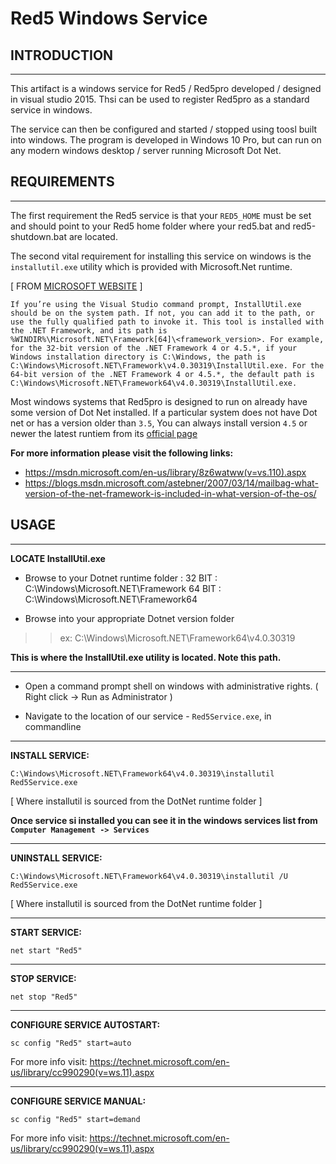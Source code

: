 # Red5 Windows Service



## INTRODUCTION
---

This artifact is a windows service for Red5 / Red5pro developed / designed in visual studio 2015. Thsi can be used to register Red5pro as a standard service in windows.

The service can then be configured and started / stopped using toosl built into windows. The program is developed in Windows 10 Pro, but can run on any modern windows desktop / server running Microsoft Dot Net.


## REQUIREMENTS
---

The first requirement the Red5 service is that your `RED5_HOME` must be set and should point to your Red5 home folder where your red5.bat and red5-shutdown.bat are located.

The second vital requirement for installing this service on windows is the `installutil.exe` utility which is provided with Microsoft.Net runtime. 


[ FROM [MICROSOFT WEBSITE](https://msdn.microsoft.com/en-us/library/sd8zc8ha(v=vs.110).aspx) ]

`If you’re using the Visual Studio command prompt, InstallUtil.exe should be on the system path. If not, you can add it to the path, or use the fully qualified path to invoke it. This tool is installed with the .NET Framework, and its path is %WINDIR%\Microsoft.NET\Framework[64]\<framework_version>. For example, for the 32-bit version of the .NET Framework 4 or 4.5.*, if your Windows installation directory is C:\Windows, the path is C:\Windows\Microsoft.NET\Framework\v4.0.30319\InstallUtil.exe. For the 64-bit version of the .NET Framework 4 or 4.5.*, the default path is C:\Windows\Microsoft.NET\Framework64\v4.0.30319\InstallUtil.exe.`


Most windows systems that Red5pro is designed to run on already have some version of Dot Net installed. If a particular system does not have Dot net or has a version older than `3.5`, You can always install version `4.5` or newer the latest runtiem from its [official page](https://www.microsoft.com/en-in/download/details.aspx?id=42642)

__For more information please visit the following links:__

* https://msdn.microsoft.com/en-us/library/8z6watww(v=vs.110).aspx
* https://blogs.msdn.microsoft.com/astebner/2007/03/14/mailbag-what-version-of-the-net-framework-is-included-in-what-version-of-the-os/


## USAGE
---

__LOCATE InstallUtil.exe__

* Browse to your Dotnet runtime folder :
32 BIT : C:\Windows\Microsoft.NET\Framework
64 BIT : C:\Windows\Microsoft.NET\Framework64

* Browse into your appropriate Dotnet version folder
>> ex: C:\Windows\Microsoft.NET\Framework64\v4.0.30319

__This is where the InstallUtil.exe utility is located. Note this path.__

---

* Open a command prompt shell on windows with administrative rights. ( Right click -> Run as Administrator )

* Navigate to the location of our service - `Red5Service.exe`, in commandline

---

__INSTALL SERVICE:__


`C:\Windows\Microsoft.NET\Framework64\v4.0.30319\installutil Red5Service.exe`

[ Where installutil is sourced from the DotNet runtime folder ]


__Once service si installed you can see it in the windows services list from `Computer Management -> Services`__

---

__UNINSTALL SERVICE:__

`C:\Windows\Microsoft.NET\Framework64\v4.0.30319\installutil /U Red5Service.exe`

[ Where installutil is sourced from the DotNet runtime folder ]

---

__START SERVICE:__

`net start "Red5"`

---

__STOP SERVICE:__

`net stop "Red5"`

---


__CONFIGURE SERVICE AUTOSTART:__

`sc config "Red5" start=auto`

For more info visit: https://technet.microsoft.com/en-us/library/cc990290(v=ws.11).aspx


---



__CONFIGURE SERVICE MANUAL:__

`sc config "Red5" start=demand`

For more info visit: https://technet.microsoft.com/en-us/library/cc990290(v=ws.11).aspx
